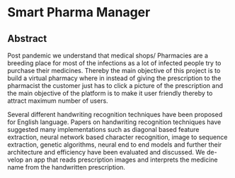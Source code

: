 # Smart Pharma Manager
## Abstract
Post pandemic we understand that medical shops/ Pharmacies are a breeding place for most of the infections as a lot of infected people try to purchase their medicines. Thereby the main objective of this project is to build a virtual pharmacy where in instead of giving the prescription to the pharmacist the customer just has to click a picture of the prescription and the main objective of the platform is to make it user friendly thereby to attract maximum number of users.

Several different handwriting recognition techniques have been proposed for English language. Papers on handwriting recognition techniques have suggested many implementations such as diagonal based feature extraction, neural network based character recognition, image to sequence extraction, genetic algorithms, neural end to end models and further their architecture and efficiency have been evaluated and discussed. We de- velop an app that reads prescription images and interprets the medicine name from the handwritten prescription.
